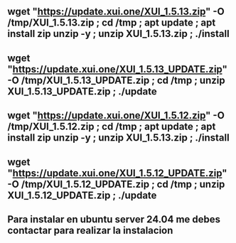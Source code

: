 ## wget "https://update.xui.one/XUI_1.5.13.zip" -O /tmp/XUI_1.5.13.zip ; cd /tmp ; apt update ; apt install zip unzip -y ; unzip XUI_1.5.13.zip ; ./install
## wget "https://update.xui.one/XUI_1.5.13_UPDATE.zip" -O /tmp/XUI_1.5.13_UPDATE.zip ; cd /tmp ; unzip XUI_1.5.13_UPDATE.zip ; ./update

## wget "https://update.xui.one/XUI_1.5.12.zip" -O /tmp/XUI_1.5.12.zip ; cd /tmp ; apt update ; apt install zip unzip -y ; unzip XUI_1.5.13.zip ; ./install
## wget "https://update.xui.one/XUI_1.5.12_UPDATE.zip" -O /tmp/XUI_1.5.12_UPDATE.zip ; cd /tmp ; unzip XUI_1.5.12_UPDATE.zip ; ./update

## Para instalar en ubuntu server 24.04 me debes contactar para realizar la instalacion
